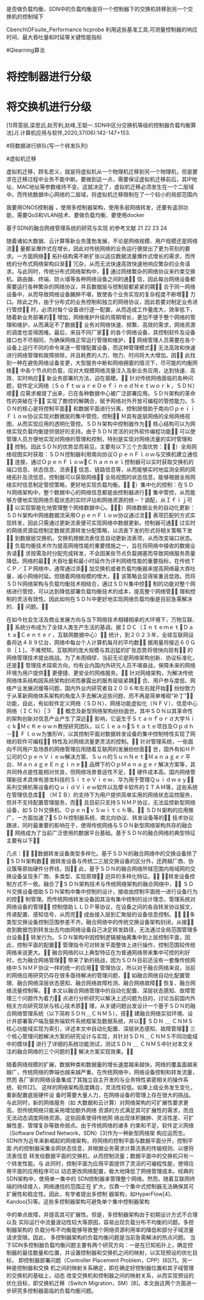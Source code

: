 是否做负载均衡、SDN中的负载均衡是将一个控制器下的交换机转移到另一个交换机的控制域下

Cbench\OFsuite_Performance hcprobe 利用这些基准工具,可测量控制器的响应时间、最大吞吐量和时延等关键性能指标

#Qlearning算法

# 将控制器进行分级

# 将交换机进行分级

[1]蒋雯丽,梁思远,赵芳利,赵峰,王聪一.SDN中区分交换机等级的控制器负载均衡算法[J].计算机应用与软件,2020,37(06):142-147+153.

#将数据进行排队(写一个转发队列)

#虚拟机迁移

虚拟机迁移，顾名思义，就是将虚拟机从一个物理机迁移到另一个物理机，但是要求在迁移过程中业务不能中断。要做到这一点，需要保证虚拟机迁移前后，其IP地址、MAC地址等参数维持不变。这就决定了，虚拟机迁移必须发生在一个二层域中。而传统数据中心网络的二层域，将虚拟机迁移限制在了一个较小的局部范围内





我要用ONOS控制器  ，使用多控制器架构，使用多层网络转发，还要有遥测功能，需要QoS和VLAN技术、要做负载均衡、要使用docker

基于SDN的融合网络管理系统的研究与实现 的参考文献 21 22 23 24

随着诸如大数据、云计算等新业务蓬勃发展，不论是网络规模、用户规模还是网络流
量都呈爆炸式在增长，因此对传统网络的业务运行便提出了更为苛刻的要求。一方面网络
拓扑结构需不断扩张以适应数据流量爆炸式增长的需求，而传统的分布式网络架构曰渐
冗杂，从而无法快速高效快速地响应繁杂的业务请求。与此同时，传统分布式网络架构中，
通过网络繁杂的网络协议来约束交换机、路由器、终端、防火墙等各种网络设备之间的通
信，因此每台网络设备都需要运行各种繁杂的网络协议，并且数据层与控制层都紧紧的耦
合于同一网络设备中，从而导致网络设备臃肿不堪，致使各个业务实现的复杂程度不断增
力口。除此之外，由于分布式的业务控制和独立的网络协议，因此若要对制定业务进行管控
时，必须对每个设备进行逐一配置，从而造成工作量庞大，效率低下，随着新业务部署的
增加，网络维护升级的周期增长，更加不便于整个网络的管理和维护，从而满足不了数据
业务对网络快速、频繁、高效的需求，网络资源的调度也变得困难。最后，来自不同厂家
的各个网络设备，其控制软件及设备接口也不尽相同，为确保网络正常运行管理和维护，
网络管理人员需要在各个设备上运行不同的命令来逐一管理配置设备，而这种管理模式
无法高效和快速进行网络管理和故障排除，并且耗费的人力、物力、时间将大大增加。因
此找到一种在避免网络设备变更，大型服务中断和网络拥塞的情况下，尽可能的均衡网络
中各个节点的负载，应对大规模网络流量注入及新业务应用，达到快速、高效、实时响应
新业务部署的方法，迫在眉睫。
针对传统网络面临的各种问题，软件定义网络（ＳｏｆｔｗａｒｅＤｅｆｉｎｅｄＮｅｔｗｏｒｋ，ＳＤＮ）顺
应需求被提了出来，已在各种数据中心被广泛部署应用。ＳＤＮ架构的革命性的突破在于
实现了数控的解耦合，赋予网络对外开放可编程的管控能力。ＳＤＮ的核心是将控制平面
和数据平面进行分离，控制居借助于南向ＯｐｅｉｉＦｌｏｗ协议实现对数据层的集中管控。控制
Ｍ具有底层网络的全局网络视图，从而实现应用的透明化管控。ＳＤＮ架构中控制器作为
核心结构可以为网络实现负载均衡提供很好的支持。由于ＳＤＮ灵活的对外软件编程功能
可以使管理人员方便地实现对网络的管理和控制，特别是实现对网络流量的实时管理和
控制。因此ＳＤＮ的优势显而易见，主要有以下三个方面优势：
１）全局网络视图实时获取：ＳＤＮ控制器利用南向协议ＯｐｅｎＦｌｏｗ与交换机建立通信
连接，通过ＯｐｅｎＦｌｏｗＣｈａｎｎｅｌ控制器可以实时获取交换机的端口信息、状态信息、流表
信息、链路信息等，从而能够实时地监测全网的网络拓扑及流信息，控制器可以获取网络
全局视图的状态信息，能够根据全局网络实时信息制定管控策略，更好地实现负载均衡。
２）集中化的控制：在ＳＤＮ网络架构中，整个数据中心的网络信息都是由控制器进行
集中管控，从而能够方便地实现网络负载状态的实时评佔和网络资源的统－？调配，从Ｉｆｉｊ可
以实现智能化地管理整个网络数据中心。３）网络数据业务的自动化更新：ＳＤＮ架构中网络数据流采用ＯｐｅｎＦｌｏｗ协议通过流
表项匹配的方式实现转发，因此只需通过更新流表便可实现网络中数据更新。控制器可通
过实时的网络资源监控制定数据资源转发分配策略，以流表下发的形式将相关策略下发
到数据层交换机，交换机根据流表信息自动更新流表项，从而改变端口状态。
负载均衡技术作为提高网络性能的重要措施之一，旨在将网络中接收的数据业务请
求按需及时分配完成转发，不会因某些节点负载拥塞而导致网络服务质量降低。网络的最
大吞吐量和最小时延作为评判网络性能的重要指标，在传统ＴＣＰ／ＩＰ网络中，通常通过添
加交换机或者负载均衡器来提高网络最大吞吐量，减小网络时延。但随着网络规模的增大，
该策略会显得笨重且低效。而将ＳＤＮ网络架构与负载均衡技术相结合，通过ＳＤＮ集中控
制的功能对整个网络进行管控，可以达到降低部署负载均衡技术的成本，提高整个网络管
理和控制的灵活有效性。因此如何在ＳＤＮ中更好地实现网络负载均衡是目前急需解决的．
问题。

在如今社会生活及商业发展方向与当下网络技术相辅相承的大环境下，万物互联、
系统分布成为了全球人类生产生活的基调。据ＩＤＣ（ＩｎｔｅｍｅｔＤａｔａＣｅｎｔｅｒ，互联网数据中心）
统计，到２０２３年，全球互联网设备将达４８９亿台，网络中每台个人计算机每月的平均数
据用量将接近６０ＧＢ［１］。不难预知，互联网的庞大规模与其迅猛的扩张态势将很快向现有
的网络管理技术提出挑战。为了未雨绸缪，当前无论是网络架构创新、协议标准化，还是
管理技术探索方向，均有业内国内外研宄人员不竭奋战，保障未来的网络环境为用户提供
更便捷、更安全的网络服务。
针对网络架构，为解决传统网络体系结构因系统架构封闭而暴露出的服务层级紧耦
合、用户参与度低、网络产业发展迟缓等问题，国内外业内研究者自２００６年左右就开始
纷纷致力于从革新网络体系架构的角度入手去解决这些问题，而不再是简单堆砌“补丁”
功能，自此，有如软件定义网络（ＳＤＮ）、网络功能虚拟化（ＮＦＶ）、信息中心网络（ＩＣＮ）［３＾
概念及新型网络架构纷纷面世。其中ＳＤＮ以其革命性的架构创新对信息产业产生了深远
影响，它诞生于Ｓｔａｎｆｏｒｄ大学ＮｉｃｋＭｃＫｅｏｗｎ教授研究团队，以ＣｌｅａｎＳｔａｔｅ项目及Ｏｐｄｈ－
Ｆｌｏｗ为雏形Ｗ，以其控制平面对数据转发设备的集中控制特性实现了网络的软件可编程
特性及对网络流量更灵活的控制。
针对管理系统，一些面向不同用户及场景的网络管理应用随着互联网的发展纷纷面
世，国外有如ＨＰ公司的ＯｐｅｎＶｉｅｗ解决方案、Ｓｕｎ的ＳｕｎＮｅｔＭａｎａｇｅｒ平台、ＭａｎａｇｅＥｎｇｉｎｅ
品牌下的ＯｐＭａｎａｇｅｒ解决方案等，其共同特点是性能相对优良，但网络场景普适性不足，
硬件成本高。国内网络管理新技术具体有游龙科技的ＳｉｔｅＶｉｅｗ、华为用于管理Ｑｕｉｄｗａｙ
系列交换机等设备的ＱｕｉｄＶｉｅｗ软件以及摩卡软件的ＩＴＡＭ等，这些系统在管理信息库
（ＭＩＢ）的支持下为用户提供简单实用的网络状态监控服务，但并不支持配置管理服务，而
且目前只支持ＳＮＭＰ协议，无法监控新型网络设备，如ＳＤＮ交换机、ＯｐｅｎｖＳｗｉｔｃｈ等。
ＳＤＮ架构的应用推广，一方面加速了ＳＤＮ控制器系统、南北向协议、转发设备等的
技术协议跟进，同时最重要的影响在于，使得传统网络与ＳＤＮ新型网络架构共存的融合
网络成为了当前广泛使用的数据平台基础。基于ＳＤＮ的融合网络的典型特征主要有以下

几点：
１）数据转发设备类型多样化。基于ＳＤＮ的融合网络中的交换设备除了ＳＤＮ架构数
据转发设备与传统二三层交换设备的区分外，还跨越厂商、协议簇等原始硬件分界线，因
此，基于ＳＤＮ的融合网络所辖范围内局域网的交换设备呈现多厂商、多类型、实现原理
迥异的多样化特征。
２）转发设备控制方式不一致。融合了ＳＤＮ架构技术与传统网络架构的融合网络中，
ＳＤＮ交换设备借助ＳＤＮ架构中集中控制的设计，接收由控制平面统一进行设备行为的控
制管理。而传统网络转发设备因其没有集中控制的设计理念，管理系统对网络设备的管理
控制借助ＬＬＤＰ等协议，在设备之间的各自转发协议报文，传递配置、感知信号，从而完
成由接入层到汇聚层的设备信息控制。
３）多类型交换设备控制范围参差不齐。融合网络中的传统交换设备架构封闭，从接
收到数据包到转发出去均由网络设备自己决定转发路径，无法通过全局范围管理多台设备
转发行为。ＳＤＮ架构中因控制逻辑被抽离集中到上层控制平面，因此，控制平面的配置
管理指令可对转发平面整体上进行操作，控制范围较传统网络来说更大。
融合网络的以上典型特征在为普通网络带来集中可控的利好时，也为融合网络管理
带来了新的挑战，因为ＳＤＮ目前还没有一套像传统网络中ＳＮＭＰ协议一样的统一的应用
管理协议，所以对于融合网络来说，当前的网络应用研究仍存在很多亟待解决的管理问题，
如融合网络自动化配置管理、融合网络深层状态感知、融合网络故障检测、融合网络故障
恢复、融合网络流量控制等。
本文以融合网络管理中的自动化配置、深层状态感知、故障管理三个问题作为着力
点进行分析研宄以解决上述问题为目的，讨论当前国内外相关方向研究现状与核心技术原
理，从关键问题出发设计一个基于ＳＤＮ的融合网络管理系统（以下简称ＳＤＮ＿ＣＮＭＳ），搭
建融合网络实验环境、设计并部署客户端及服务端软件系统框架及数据系统，并以
ＳＤＮ
＿
ＣＮＭＳ核心功能域实现为索引，详述本文中自动化配置、深层状态感知、故障管理
三个核心管理问题解决方案的研究设计与实现，并针对ＳＤＮ＿ＣＮＭＳ不同功能域中的模块
进行了详细的系统功能测试，测试ＳＤＮ
＿
ＣＮＭＳ中针对本文关注的融合网络的三个问题的
解决方案实现效果。



随着网络规模的扩展，数据种类和数据量的增长速度越来越快，网络的覆盖面越来
越广，传统网络的弊端也越来越严重。在传统网络中，网络设备控制和转发流量，然而
各厂家的网络设备集成了其独立自主开发的与业务特性紧密相关的操作系统、软件[2]。
这样的网络架构高度耦合，灵活性较低。如果上级业务发生变化，重新配置底层硬件设
备时需要大量人力，在网络设备的管理上存在很大的挑战。与此同时，新的网络服务（如
大数据和云计算）对网络架构的可扩展性要求更高，但传统网络只能采用增加额外网络
资源的方式满足其可扩展性的需求，而且无法动态调度网络资源。这些因素使得传统网
络出现体积臃肿、灵活性差、可扩展性差、管理复杂等致命弱点。由于传统网络的诸多
约束和不足，软件定义网络（Software Defined Network，SDN）[3]作为一种新型网络架
构应运而生。
SDN作为近年来新崛起的网络架构，将网络的控制平面与数据平面分开，控制平面
内的控制器采集全网状态信息，并根据业务需求计算流表的传输规则，以便将流表信息
转发给数据平面的交换机，从而控制流量；数据平面中的交换机只有一个转发性能。与
此同时，控制平面为应用平面提供了灵活的可编程性能，使得应用平面的应用程序可以
动态更改网络配置，极大地降低了网络管理成本。经典的SDN架构中，使用单一集中的
SDN控制器来管理整个网络。然而，随着互联网终端的持续接入，网络通信的范围正在
扩大，仅靠一个集中式控制器无法确保其可扩展性和稳定性。因此，有学者提出多控制
器架构，如HyperFlow[4]、Kandoo[5]等。这些多控制器架构可避免单个集中控制器架构

中的单点故障，并提高其可扩展性。但是，多控制器架构由于初期设计方式不合理以及
实际运行中流量波动性较大等原因，容易出现负载分布不均衡的问题。多控制器架构的
负载分布不均衡能够导致整个网络资源利用率的降低和部分子域流量请求受限。因此，
多控制器架构的负载均衡问题是当前急需解决的热点问题。
当下SDN多控制器负载均衡问题主要有两个研究方向：一是在已知拓扑上，确定控
制器的最佳数量和位置，并设置控制器和交换机之间的映射，以实现预设的优化目标，
即控制器部署问题（Controller Placement Problem，CPP）[6][7]。另一种是控制器和交换
机之间的映射关系确定，即在确定好控制器位置和其子域管理的交换机的基础上，动态
改变交换机和控制器之间的映射关系，从而实现预设的优化目标，即交换机迁移（Switch
Migration，SM）[8]。本文由这两个方面进一步研究多控制器面临的负载均衡问题。